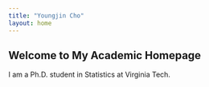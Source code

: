 ```yaml
---
title: "Youngjin Cho"
layout: home
---
```


## Welcome to My Academic Homepage

I am a Ph.D. student in Statistics at Virginia Tech.
